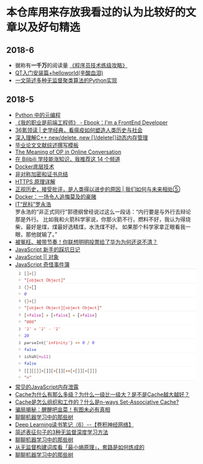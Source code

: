# 本仓库用来存放我看过的认为比较好的文章以及好句精选



## 2018-6
*   据称有**一千万**的阅读量 [《程序员技术练级攻略》](https://coolshell.cn/articles/4990.html)
*   [QT入门安装篇+helloworld(辛酸血泪)](https://blog.csdn.net/qq_37059483/article/details/77800592)
*   [一文简述多种无监督聚类算法的Python实现](http://zhuanlan.51cto.com/art/201805/574750.htm)


## 2018-5
*   [Python 中的元编程](https://www.ibm.com/developerworks/cn/analytics/library/ba-metaprogramming-python/index.html?ca=drs-)
*   [《我的职业是前端工程师》 - Ebook：I'm a FrontEnd Developer ](https://github.com/phodal/fe)
*   [36氪领读 | 史学经典，看瘟疫如何塑造人类历史与社会](http://36kr.com/p/5135719.html)
*   [深入理解C++ new/delete, new []/delete[]动态内存管理](http://www.cnblogs.com/tp-16b/p/8684298.html)
*   [毕业论文文献综述撰写模板](https://zhuanlan.zhihu.com/p/31682742)
*   [The Meaning of OP in Online Conversation](https://www.lifewire.com/what-does-o-p-stand-for-2483372)
*   [在 Bilibili 学技能涨知识，我推荐这 14 个频道](https://sspai.com/post/44652)
*   [Docker底层技术](https://www.jianshu.com/p/7a1ce51a0eba)
*   [非对称加密和证书总结](https://tlanyan.me/asymmetric-encryption-and-certificate-summary/)
*   [HTTPS 原理详解](http://liuduo.me/2018/05/14/https-detail/)
*   [正视历史，接受批评，是人类得以进步的原因 | 我们如何与未来相处⑤](http://www.qdaily.com/articles/52682.html)
*   [Docker：一场令人追悔莫及的豪赌](http://dockone.io/article/5520)
*   [IT“民科”罗永浩](https://www.huxiu.com/article/244293.html)  
罗永浩的“非正式同行”郭德纲曾经说过这么一段话：“内行要是与外行去辩论那是外行。
比如我和火箭科学家说，你那火箭不行，燃料不好，我认为得烧柴，最好是煤，煤最好选精煤，水洗煤不好。
如果那个科学家拿正眼看我一眼，那他就输了。”  
*   [被冤枉、被带节奏！你联想明明投票给了华为为何还说不清？](https://zhuanlan.zhihu.com/p/36910391)
*   [JavaScript 新手的踩坑日记](http://www.cocoachina.com/ios/20170619/19573.html)
*   [JavaScript || 对象](https://segmentfault.com/a/1190000008521798)
*   [JavaScript 奇怪事件簿](https://zhuanlan.zhihu.com/p/33986820)  
![js](image/js.png)  
*   [常见的JavaScript内存泄露](https://github.com/zhansingsong/js-leakage-patterns)
*   [Cache为什么有那么多级？为什么一级比一级大？是不是Cache越大越好？](https://zhuanlan.zhihu.com/p/32058808)
*   [Cache是怎么组织和工作的？什么是n-ways Set-Associative Cache?](https://zhuanlan.zhihu.com/p/31859105)
*   [骗局揭秘：醒醒吧韭菜！有图未必有真相](https://zhuanlan.zhihu.com/p/36438458)
*   [聊聊机器学习中的那些树](https://www.tuicool.com/articles/7ZFrU3B)
*   [Deep Learning读书笔记（6）--【卷积神经网络】](https://www.tuicool.com/articles/i2QNfiZ)
*   [简述表征句子的3种无监督深度学习方法](https://www.tuicool.com/articles/n6jQRb2)
*   [聊聊机器学习中的那些树](https://www.tuicool.com/articles/7ZFrU3B)
*   [从无监督构建词库看「最小熵原理」，套路是如何炼成的](https://www.tuicool.com/articles/mIRjMnf)
*   [聊聊机器学习中的那些树](https://www.tuicool.com/articles/7ZFrU3B)




